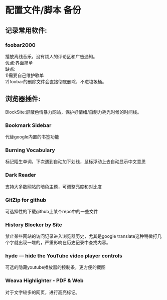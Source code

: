 # 配置文件/脚本 备份

## 记录常用软件:
### foobar2000
播放离线音乐，没有烦人的评论区和广告通知。  
优点:界面简单  
缺点:  
1)需要自己维护歌单  
2)foobar的删除文件会直接彻底删除，不进垃圾桶。  
## 浏览器插件:
BlockSite:屏蔽色情暴力网站，保护好情绪/自制力耗光时候的时间线。
### Bookmark Sidebar
代替google内置的书签功能
### Burning Vocabulary
标记陌生单词，下次遇到自动加下划线，鼠标浮动上去自动显示中文意思
### Dark Reader
支持大多数网站的暗色主题，可调整亮度和对比度
### GitZip for github
可选择性的下载github上某个repo中的一些文件
### History Blocker by Site
禁止某些网站的访问记录进入浏览器历史，尤其是google translate这种稍微打几个字就出现一堆的，严重影响在历史记录中查找内容。
### hyde — hide the YouTube video player controls
可选的隐藏youtube播放器的控制条，更方便的截图
### Weava Highlighter - PDF & Web
对于文字较多的网页，进行高亮标记。
